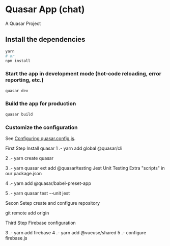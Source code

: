 # Quasar App (chat)

A Quasar Project

## Install the dependencies
```bash
yarn
# or
npm install
```

### Start the app in development mode (hot-code reloading, error reporting, etc.)
```bash
quasar dev
```


### Build the app for production
```bash
quasar build
```

### Customize the configuration
See [Configuring quasar.config.js](https://v2.quasar.dev/quasar-cli-vite/quasar-config-js).

First Step  Install quasar
1 .- yarn add global @quasar/cli

2 .- yarn create quasar

3 .- yarn quasar ext add @quasar/testing 
     Jest Unit Testing 
     Extra "scripts" in our package.json
     
4 .- yarn add @quasar/babel-preset-app

5 .- yarn quasar test --unit jest

Secon Setep create and configure repository

git remote add origin

Third Step Firebase configuration

3 .- yarn add firebase
4 .- yarn add @vueuse/shared
5 .- configure firebase.js